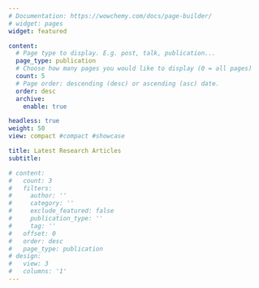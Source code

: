 ```yaml
---
# Documentation: https://wowchemy.com/docs/page-builder/
# widget: pages
widget: featured

content:
  # Page type to display. E.g. post, talk, publication...
  page_type: publication
  # Choose how many pages you would like to display (0 = all pages)
  count: 5
  # Page order: descending (desc) or ascending (asc) date.
  order: desc
  archive:
    enable: true

headless: true
weight: 50
view: compact #compact #showcase

title: Latest Research Articles
subtitle:

# content:
#   count: 3
#   filters:
#     author: ''
#     category: ''
#     exclude_featured: false
#     publication_type: ''
#     tag: ''
#   offset: 0
#   order: desc
#   page_type: publication
# design:
#   view: 3
#   columns: '1'
---
```

